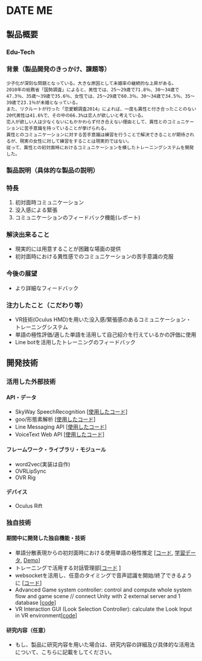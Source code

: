 # DATE ME
## 製品概要

### Edu-Tech

### 背景（製品開発のきっかけ、課題等）

```
少子化が深刻な問題となっている。大きな原因として未婚率の継続的な上昇がある。
2010年の総務省「国勢調査」によると、男性では、25～29歳で71.8％、30～34歳で47.3％、35歳～39歳で35.6％、女性では、25～29歳で60.3％、30～34歳で34.5％、35～39歳で23.1％が未婚となっている。
また、リクルートが行った「恋愛観調査2014」によれば、一度も異性と付き合ったことのない20代男性は41.6%で、その中の66.3%は恋人が欲しいと考えている。
恋人が欲しい人は少なくないにもかかわらず付き合えない理由として、異性とのコミュニケーションに苦手意識を持っていることが挙げられる。
異性とのコミュニケーションに対する苦手意識は練習を行うことで解決できることが期待されるが、現実の女性に対して練習をすることは現実的ではない。
従って、異性との初対面時におけるコミュニケーションを模したトレーニングシステムを開発した。
```

### 製品説明（具体的な製品の説明）
### 特長
1. 初対面時コミュニケーション
2. 没入感による緊張
3. コミュニケーションのフィードバック機能(レポート)

### 解決出来ること
- 現実的には用意することが困難な場面の提供
- 初対面時における異性感でのコミュニケーションの苦手意識の克服

### 今後の展望
- より詳細なフィードバック

### 注力したこと（こだわり等）

- VR技術(Oculus HMD)を用いた没入感/緊張感のあるコミュニケーション・トレーニングシステム
- 単語の極性評価/適した単語を活用して自己紹介を行えているかの評価に使用
- Line botを活用したトレーニングのフィードバック

## 開発技術
### 活用した外部技術
#### API・データ
* SkyWay SpeechRecognition [[使用したコード](https://github.com/jphacks/TK_1616/blob/master/SpeechRecognition/sr.html)]
* goo/形態素解析 [[使用したコード](https://github.com/jphacks/TK_1616/blob/master/text/src/goo.clj)]
* Line Messaging API [[使用したコード](https://github.com/jphacks/TK_1616/blob/master/LineChatBot/app.py)]
* VoiceText Web API [[使用したコード](https://github.com/jphacks/TK_1616/blob/master/Unity/Girl_Speaking.cs)]

#### フレームワーク・ライブラリ・モジュール
* word2vec(実装は自作)
* OVRLipSync
* OVR Rig

#### デバイス
* Oculus Rift

### 独自技術
#### 期間中に開発した独自機能・技術
* 単語分散表現からの初対面時における使用単語の極性推定 [[コード](https://github.com/jphacks/TK_1616/blob/master/text/src/polarity_estimation.clj), [学習データ](https://github.com/jphacks/TK_1616/blob/master/text/polarity.csv), [Demo](https://github.com/jphacks/TK_1616/blob/master/text/README.md)]
* トレーニングで活用する対話管理部[[コード](https://github.com/jphacks/TK_1616/blob/master/text/src/chat.clj) ]
* websocketを活用し、任意のタイミングで音声認識を開始/終了できるように [[コード](https://github.com/jphacks/TK_1616/blob/master/SpeechRecognition/app.js)]
* Advanced Game system controller: control and compute whole system flow and game scene // connect Unity with 2 external server and 1 database [[code]](https://github.com/jphacks/TK_1616/blob/master/Unity/StoryManager_Ver2.cs)
* VR Interaction GUI (Look Selection Controller): calculate the Look Input in VR environment[[code]](https://github.com/jphacks/TK_1616/blob/master/Unity/LookInputModule_Ver2.cs)

#### 研究内容（任意）
* もし、製品に研究内容を用いた場合は、研究内容の詳細及び具体的な活用法について、こちらに記載をしてください。
